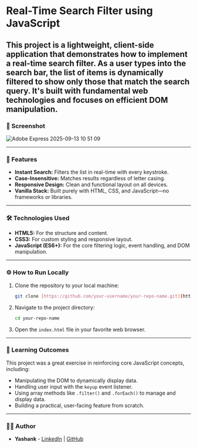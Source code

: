 # Real-Time Search Filter using JavaScript

This project is a lightweight, client-side application that demonstrates how to implement a real-time search filter. As a user types into the search bar, the list of items is dynamically filtered to show only those that match the search query. It's built with fundamental web technologies and focuses on efficient DOM manipulation.
---

### 📸 Screenshot

![Adobe Express 2025-09-13 10 51 09](https://github.com/user-attachments/assets/87d34527-3532-47df-9f93-07484791ffed)

---

### 🚀 Features

-   **Instant Search:** Filters the list in real-time with every keystroke.
-   **Case-Insensitive:** Matches results regardless of letter casing.
-   **Responsive Design:** Clean and functional layout on all devices.
-   **Vanilla Stack:** Built purely with HTML, CSS, and JavaScript—no frameworks or libraries.

---

### 🛠️ Technologies Used

-   **HTML5:** For the structure and content.
-   **CSS3:** For custom styling and responsive layout.
-   **JavaScript (ES6+):** For the core filtering logic, event handling, and DOM manipulation.

---

### ⚙️ How to Run Locally

1.  Clone the repository to your local machine:
    ```bash
    git clone [https://github.com/your-username/your-repo-name.git](https://github.com/your-username/your-repo-name.git)
    ```
2.  Navigate to the project directory:
    ```bash
    cd your-repo-name
    ```
3.  Open the `index.html` file in your favorite web browser.

---

### 🧠 Learning Outcomes

This project was a great exercise in reinforcing core JavaScript concepts, including:
-   Manipulating the DOM to dynamically display data.
-   Handling user input with the `keyup` event listener.
-   Using array methods like `.filter()` and `.forEach()` to manage and display data.
-   Building a practical, user-facing feature from scratch.

---

### 👨‍💻 Author

-   **Yashank** - [LinkedIn](https://www.linkedin.com/in/your-linkedin-profile/) | [GitHub](https://github.com/your-username)
